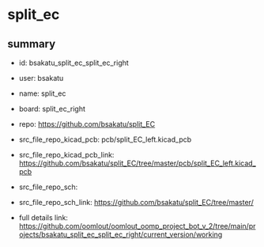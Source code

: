 # split_ec
 
## summary 
* id: bsakatu_split_ec_split_ec_right
* user: bsakatu
* name: split_ec
* board: split_ec_right
* repo: https://github.com/bsakatu/split_EC
* src_file_repo_kicad_pcb: pcb/split_EC_left.kicad_pcb
* src_file_repo_kicad_pcb_link: https://github.com/bsakatu/split_EC/tree/master/pcb/split_EC_left.kicad_pcb


* src_file_repo_sch: 
* src_file_repo_sch_link: https://github.com/bsakatu/split_EC/tree/master/
* full details link: https://github.com/oomlout/oomlout_oomp_project_bot_v_2/tree/main/projects/bsakatu_split_ec_split_ec_right/current_version/working  







